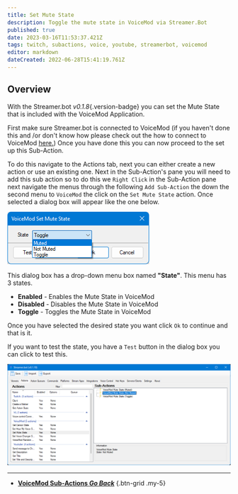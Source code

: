 ```yaml
---
title: Set Mute State
description: Toggle the mute state in VoiceMod via Streamer.Bot
published: true
date: 2023-03-16T11:53:37.421Z
tags: twitch, subactions, voice, youtube, streamerbot, voicemod
editor: markdown
dateCreated: 2022-06-28T15:41:19.761Z
---
```


## Overview
With the Streamer.bot *v0.1.8*{.version-badge} you can set the Mute State that is included with the VoiceMod Application.

First make sure Streamer.bot is connected to VoiceMod (if you haven't done this and /or don't know how please check out the how to connect to VoiceMod [here.](/Integrations/VoiceMod))
Once you have done this you can now proceed to the set up this Sub-Action.

To do this navigate to the Actions tab, next you can either create a new action or use an existing one.
Next in the Sub-Action's pane you will need to add this sub action so to do this we `Right Click` in the Sub-Action pane next navigate the menus through the following `Add Sub-Action` the down the second menu to `VoiceMod` the click on the `Set Mute State` action. Once selected a dialog box will appear like the one below.

![mute-state-toggle.png](/voicemod/mute-state-toggle.png)

This dialog box has a drop-down menu box named **"State"**. This menu has 3 states. 

- **Enabled** - Enables the Mute State in VoiceMod
- **Disabled** - Disables the Mute State in VoiceMod
- **Toggle** - Toggles the Mute State in VoiceMod

Once you have selected the desired state you want click `Ok` to continue and that is it. 

If you want to test the state, you have a `Test` button in the dialog box you can click to test this.

![mute-state-complete.png](/voicemod/mute-state-complete.png)

---

- [<i class="mdi mdi-chevron-left"></i>**VoiceMod Sub-Actions *Go Back***](/Sub-Actions/VoiceMod)
{.btn-grid .my-5}